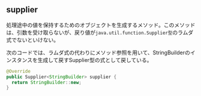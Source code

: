 ## supplier

処理途中の値を保持するためのオブジェクトを生成するメソッド。このメソッドは、引数を受け取らないが、戻り値が`java.util.function.Supplier型`のラムダ式でないといけない。

次のコードでは、ラムダ式の代わりにメソッド参照を用いて、StringBuilderのインスタンスを生成して戻すSupplier型の式として戻している。

```Java
@Override
public Supplier<StringBuilder> supplier {
  return StringBuilder::new;
}
```

